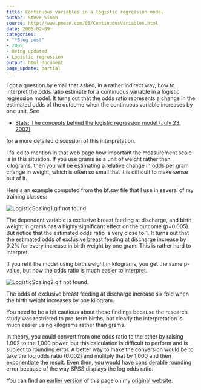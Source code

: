 ```yaml
---
title: Continuous variables in a logistic regression model
author: Steve Simon
source: http://www.pmean.com/05/ContinuousVariables.html
date: 2005-02-09
categories:
- "*Blog post"
- 2005
- Being updated
- Logistic regression
output: html_document
page_update: partial
---
```

I got a question by email that asked, in a rather indirect way, how to
interpret the odds ratio estimate for a continuous variable in a
logistic regression model. It turns out that the odds ratio represents a
change in the estimated odds of the outcome when the continuous variable
increases by one unit. See

- [Stats: The concepts behind the logistic regression model (July
23, 2002)](../model/logist_concepts.asp)

for a more detailed discussion of this interpretation.

I failed to mention in that web page how important the measurement scale
is in this situation. If you use grams as a unit of weight rather than
kilograms, then you will be estimating a relative change in odds per
gram change in weight, which is often so small that it is difficult to
make sense out of it.

Here's an example computed from the bf.sav file that I use in several
of my training classes:

![LogisticScaling1.gif not found.](http://www.pmean.com/new-images/05/ContinuousVariables01.png)

The dependent variable is exclusive breast feeding at discharge, and
birth weight in grams has a highly significant effect on the outcome
(p=0.005). But notice that the estimated odds ratio is very close to 1.
It turns out that the estimated odds of exclusive breast feeding at
discharge increase by 0.2% for every increase in birth weight by one
gram. This is rather hard to interpret.

If you refit the model using birth weight in kilograms, you get the same
p-value, but now the odds ratio is much easier to interpret.

![LogisticScaling2.gif not found.](http://www.pmean.com/new-images/05/ContinuousVariables02.png)

The odds of exclusive breast feeding at discharge increase six fold when
the birth weight increases by one kilogram.

You need to be a bit cautious about these findings because the research
study was restricted to pre-term births, but clearly the interpretation
is much easier using kilograms rather than grams.

In theory, you could convert from one odds ratio to the other by raising
1.002 to the 1,000 power, but this calculation is difficult to perform
and is subject to rounding error. A better way to make the conversion
would be to take the log odds ratio (0.002) and mulitply that by 1,000
and then exponentiate the result. Even then, you would have considerable
rounding error because of the way SPSS displays the log odds ratio.

You can find an [earlier version][sim1] of this page on my [original website][sim2].


[sim1]: http://www.pmean.com/05/ContinuousVariables.html
[sim2]: http://www.pmean.com/original_site.html
